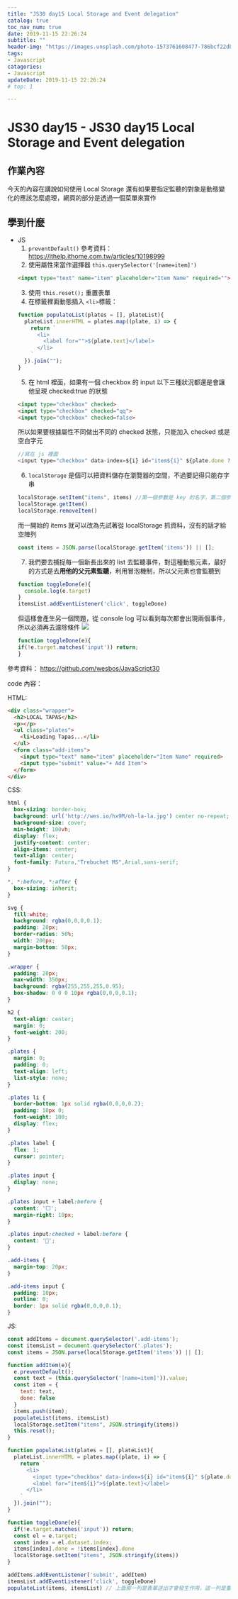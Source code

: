 ```yaml
---
title: "JS30 day15 Local Storage and Event delegation"
catalog: true
toc_nav_num: true
date: 2019-11-15 22:26:24
subtitle: ""
header-img: "https://images.unsplash.com/photo-1573761608477-786bcf22db23?ixlib=rb-1.2.1&ixid=eyJhcHBfaWQiOjEyMDd9&auto=format&fit=crop&w=1950&q=80"
tags:
- Javascript
catagories:
- Javascript
updateDate: 2019-11-15 22:26:24
# top: 1

---
```


# JS30 day15 - JS30 day15 Local Storage and Event delegation

## 作業內容

今天的內容在講說如何使用 Local Storage 還有如果要指定監聽的對象是動態變化的應該怎麼處理，網頁的部分是透過一個菜單來實作

## 學到什麼

- JS
  1. `preventDefault()`
  參考資料：https://ithelp.ithome.com.tw/articles/10198999
  2. 使用屬性來當作選擇器 `this.querySelector('[name=item]')`
  ```html
  <input type="text" name="item" placeholder="Item Name" required="">
  ```
  3. 使用 `this.reset();` 重置表單
  4. 在標籤裡面動態插入 `<li>`標籤：
  ```js
  function populateList(plates = [], plateList){
    plateList.innerHTML = plates.map((plate, i) => {
      return `
        <li>
          <label for="">${plate.text}</label>
        </li>
      `
    }).join("");
  }
  ```
  5. 在 html 裡面，如果有一個 checkbox 的 input
  以下三種狀況都還是會讓他呈現 checked:true 的狀態
  ```html
  <input type="checkbox" checked>
  <input type="checkbox" checked="qq">
  <input type="checkbox" checked=false>
  ```
  所以如果要根據屬性不同做出不同的 checked 狀態，只能加入 checked 或是空白字元
  ```js
  //寫在 js 裡面
  <input type="checkbox" data-index=${i} id="item${i}" ${plate.done ? 'checked' : ''}>
  ```
  6. `localStorage` 是個可以把資料儲存在瀏覽器的空間，不過要記得只能存字串
  ```js
  localStorage.setItem("items", items) //第一個參數是 key 的名字，第二個參數是要存的東西
  localStorage.getItem()
  localStorage.removeItem()
  ```
  而一開始的 items 就可以改為先試著從 localStorage 抓資料，沒有的話才給空陣列
  ```js
  const items = JSON.parse(localStorage.getItem('items')) || [];
  ```
  7. 我們要去捕捉每一個新長出來的 list 去監聽事件，對這種動態元素，最好的方式是去**用他的父元素監聽**，利用冒泡機制，所以父元素也會監聽到
  ```js
  function toggleDone(e){
    console.log(e.target)
  }
  itemsList.addEventListener('click', toggleDone)
  ```
  但這樣會產生另一個問題，從 console log 可以看到每次都會出現兩個事件，所以必須再去濾除條件
  ![](https://i.imgur.com/n3RrCBF.png)
  ```js
  function toggleDone(e){
  if(!e.target.matches('input')) return;
  }
  ```
參考資料：
https://github.com/wesbos/JavaScript30

code 內容：

HTML:
```html
<div class="wrapper">
  <h2>LOCAL TAPAS</h2>
  <p></p>
  <ul class="plates">
    <li>Loading Tapas...</li>
  </ul>
  <form class="add-items">
    <input type="text" name="item" placeholder="Item Name" required>
    <input type="submit" value="+ Add Item">
  </form>
</div>
```
CSS:
```css
html {
  box-sizing: border-box;
  background: url('http://wes.io/hx9M/oh-la-la.jpg') center no-repeat;
  background-size: cover;
  min-height: 100vh;
  display: flex;
  justify-content: center;
  align-items: center;
  text-align: center;
  font-family: Futura,"Trebuchet MS",Arial,sans-serif;
}

*, *:before, *:after {
  box-sizing: inherit; 
}

svg {
  fill:white;
  background: rgba(0,0,0,0.1);
  padding: 20px;
  border-radius: 50%;
  width: 200px;
  margin-bottom: 50px;
}

.wrapper {
  padding: 20px;
  max-width: 350px;
  background: rgba(255,255,255,0.95);
  box-shadow: 0 0 0 10px rgba(0,0,0,0.1);
}

h2 {
  text-align: center;
  margin: 0;
  font-weight: 200;
}

.plates {
  margin: 0;
  padding: 0;
  text-align: left;
  list-style: none;
}

.plates li {
  border-bottom: 1px solid rgba(0,0,0,0.2);
  padding: 10px 0;
  font-weight: 100;
  display: flex;
}

.plates label {
  flex: 1;
  cursor: pointer;
}

.plates input {
  display: none;
}

.plates input + label:before {
  content: '⬜️';
  margin-right: 10px;
}

.plates input:checked + label:before {
  content: '🌮';
}

.add-items {
  margin-top: 20px;
}

.add-items input {
  padding: 10px;
  outline: 0;
  border: 1px solid rgba(0,0,0,0.1);
}
```
JS:
```js
const addItems = document.querySelector('.add-items');
const itemsList = document.querySelector('.plates');
const items = JSON.parse(localStorage.getItem('items')) || [];

function addItem(e){
  e.preventDefault();
  const text = (this.querySelector('[name=item]')).value;
  const item = {
    text: text,
    done: false
  }
  items.push(item);
  populateList(items, itemsList)
  localStorage.setItem("items", JSON.stringify(items))
  this.reset();
}

function populateList(plates = [], plateList){
  plateList.innerHTML = plates.map((plate, i) => {
    return `
      <li>
        <input type="checkbox" data-index=${i} id="item${i}" ${plate.done ? 'checked' : ''}>
        <label for="item${i}">${plate.text}</label>
      </li>
    `
  }).join("");
}

function toggleDone(e){
  if(!e.target.matches('input')) return;
  const el = e.target;
  const index = el.dataset.index;
  items[index].done = !items[index].done
  localStorage.setItem("items", JSON.stringify(items))
}

addItems.addEventListener('submit', addItem)
itemsList.addEventListener('click', toggleDone)
populateList(items, itemsList) // 上面那一列是表單送出才會發生作用，這一列是重新整理或者重新進到這個網頁都會發生作用
```